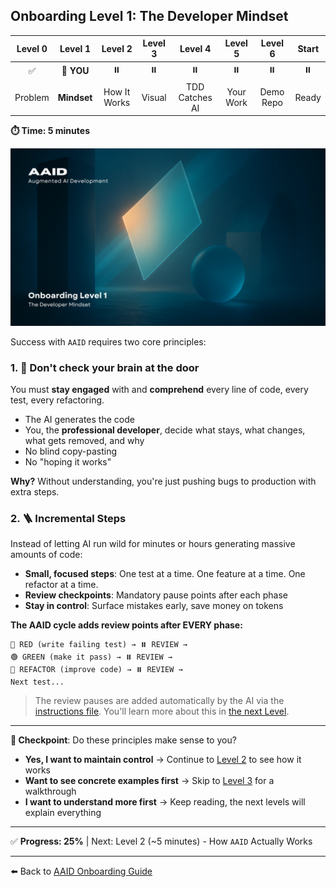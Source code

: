 ## Onboarding Level 1: The Developer Mindset

| Level 0 |   Level 1   |   Level 2    | Level 3 |    Level 4     |  Level 5  |  Level 6  | Start |
| :-----: | :---------: | :----------: | :-----: | :------------: | :-------: | :-------: | :---: |
|   ✅    | 📍 **YOU**  |      ⏸️      |   ⏸️    |       ⏸️       |    ⏸️     |    ⏸️     |  ⏸️   |
| Problem | **Mindset** | How It Works | Visual  | TDD Catches AI | Your Work | Demo Repo | Ready |

**⏱️ Time: 5 minutes**

![The Developer Mindset](../../../assets/onboarding/1.webp)

Success with `AAID` requires two core principles:

### 1. 🧠 Don't check your brain at the door

You must **stay engaged** with and **comprehend** every line of code, every test, every refactoring.

- The AI generates the code
- You, the **professional developer**, decide what stays, what changes, what gets removed, and why
- No blind copy-pasting
- No "hoping it works"

**Why?** Without understanding, you're just pushing bugs to production with extra steps.

### 2. 🪜 Incremental Steps

Instead of letting AI run wild for minutes or hours generating massive amounts of code:

- **Small, focused steps**: One test at a time. One feature at a time. One refactor at a time.
- **Review checkpoints**: Mandatory pause points after each phase
- **Stay in control**: Surface mistakes early, save money on tokens

**The AAID cycle adds review points after EVERY phase:**

```
🔴 RED (write failing test) → ⏸️ REVIEW →
🟢 GREEN (make it pass) → ⏸️ REVIEW →
🧼 REFACTOR (improve code) → ⏸️ REVIEW →
Next test...
```

> The review pauses are added automatically by the AI via the [instructions file](../../../rules/aaid/aaid-development-rules.mdc). You'll learn more about this in [the next Level](./2.md).

---

**🛑 Checkpoint**: Do these principles make sense to you?

- **Yes, I want to maintain control** → Continue to [Level 2](./2.md) to see how it works
- **Want to see concrete examples first** → Skip to [Level 3](./3.md) for a walkthrough
- **I want to understand more first** → Keep reading, the next levels will explain everything

---

✅ **Progress: 25%** | Next: Level 2 (~5 minutes) - How `AAID` Actually Works

---

⬅️ Back to [AAID Onboarding Guide](../guide.md)
